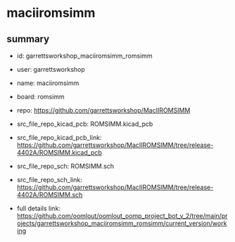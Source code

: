 # maciiromsimm
 
## summary 
* id: garrettsworkshop_maciiromsimm_romsimm
* user: garrettsworkshop
* name: maciiromsimm
* board: romsimm
* repo: https://github.com/garrettsworkshop/MacIIROMSIMM
* src_file_repo_kicad_pcb: ROMSIMM.kicad_pcb
* src_file_repo_kicad_pcb_link: https://github.com/garrettsworkshop/MacIIROMSIMM/tree/release-4402A/ROMSIMM.kicad_pcb


* src_file_repo_sch: ROMSIMM.sch
* src_file_repo_sch_link: https://github.com/garrettsworkshop/MacIIROMSIMM/tree/release-4402A/ROMSIMM.sch
* full details link: https://github.com/oomlout/oomlout_oomp_project_bot_v_2/tree/main/projects/garrettsworkshop_maciiromsimm_romsimm/current_version/working  







